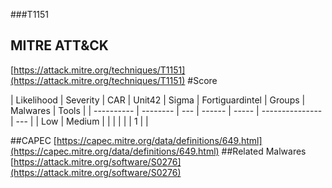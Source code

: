 ###T1151
## MITRE ATT&CK
[https://attack.mitre.org/techniques/T1151](https://attack.mitre.org/techniques/T1151)
#Score

| Likelihood | Severity | CAR | Unit42 | Sigma | Fortiguardintel | Groups | Malwares | Tools |
| ---------- | -------- | --- | ------ | ----- | --------------- | ---  |
| Low | Medium |   |   |   |   |   | 1 |   |

##CAPEC
[https://capec.mitre.org/data/definitions/649.html](https://capec.mitre.org/data/definitions/649.html)
[]()
##Related Malwares
[https://attack.mitre.org/software/S0276](https://attack.mitre.org/software/S0276)
[]()
